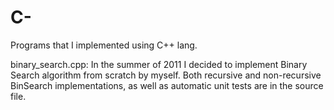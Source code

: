 # C-
Programs that I implemented using C++ lang.

binary_search.cpp:
In the summer of 2011 I decided to implement Binary Search algorithm from scratch by myself.
Both recursive and non-recursive BinSearch implementations, as well as automatic unit tests are in the source file.
